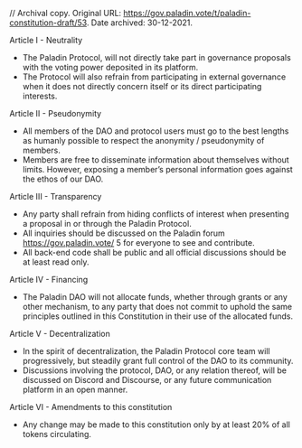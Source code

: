 // Archival copy. Original URL: https://gov.paladin.vote/t/paladin-constitution-draft/53. Date archived: 30-12-2021.

Article I - Neutrality
* The Paladin Protocol, will not directly take part in governance proposals with the voting power deposited in its platform.
* The Protocol will also refrain from participating in external governance when it does not directly concern itself or its direct participating interests.

Article II - Pseudonymity
* All members of the DAO and protocol users must go to the best lengths as humanly possible to respect the anonymity / pseudonymity of members.
* Members are free to disseminate information about themselves without limits. However, exposing a member’s personal information goes against the ethos of our DAO.

Article III - Transparency
* Any party shall refrain from hiding conflicts of interest when presenting a proposal in or through the Paladin Protocol.
* All inquiries should be discussed on the Paladin forum https://gov.paladin.vote/ 5 for everyone to see and contribute.
* All back-end code shall be public and all official discussions should be at least read only.

Article IV - Financing
* The Paladin DAO will not allocate funds, whether through grants or any other mechanism, to any party that does not commit to uphold the same principles outlined in this Constitution in their use of the allocated funds.

Article V - Decentralization
* In the spirit of decentralization, the Paladin Protocol core team will progressively, but steadily grant full control of the DAO to its community.
* Discussions involving the protocol, DAO, or any relation thereof, will be discussed on Discord and Discourse, or any future communication platform in an open manner.

Article VI - Amendments to this constitution
* Any change may be made to this constitution only by at least 20% of all tokens circulating.
